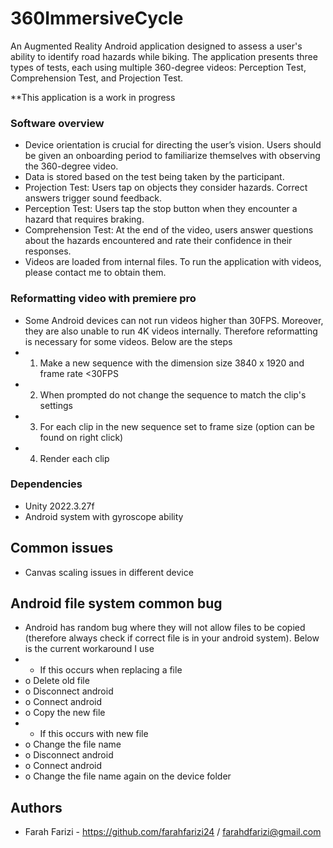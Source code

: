 # 360ImmersiveCycle

An Augmented Reality Android application designed to assess a user's ability to identify road hazards while biking. The application presents three types of tests, each using multiple 360-degree videos: Perception Test, Comprehension Test, and Projection Test.

**This application is a work in progress

### Software overview
* Device orientation is crucial for directing the user’s vision. Users should be given an onboarding period to familiarize themselves with observing the 360-degree video.
* Data is stored based on the test being taken by the participant.
* Projection Test: Users tap on objects they consider hazards. Correct answers trigger sound feedback.
* Perception Test: Users tap the stop button when they encounter a hazard that requires braking.
* Comprehension Test: At the end of the video, users answer questions about the hazards encountered and rate their confidence in their responses.
* Videos are loaded from internal files. To run the application with videos, please contact me to obtain them.

### Reformatting video with premiere pro
* Some Android devices can not run videos higher than 30FPS. Moreover, they are also unable to run 4K videos internally. Therefore reformatting is necessary for some videos. Below are the steps
* 1.	Make a new sequence with the dimension size 3840 x 1920 and frame rate <30FPS
* 2.	When prompted do not change the sequence to match the clip's settings
* 3.	For each clip in the new sequence set to frame size (option can be found on right click)
* 4.	Render each clip
     
### Dependencies

* Unity 2022.3.27f
* Android system with gyroscope ability


## Common issues
* Canvas scaling issues in different device

## Android file system common bug
* Android has random bug where they will not allow files to be copied (therefore always check if correct file is in your android system). Below is the current workaround I use
* -	If this occurs when replacing a file
* o	Delete old file
* o	Disconnect android
* o	Connect android
* o	Copy the new file
* -	If this occurs with new file
* o	Change the file name
* o	Disconnect android
* o	Connect android
* o	Change the file name again on the device folder


## Authors
* Farah Farizi - https://github.com/farahfarizi24 / farahdfarizi@gmail.com


